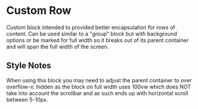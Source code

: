 # Custom Row
Custom block intended to provided better encapsulation for rows of content. Can be used similar to a "group" block but with background options or be marked for full width so it breaks out of its parent container and will span the full width of the screen.


## Style Notes
When using this block you may need to adjust the parent container to over overflow-x: hidden as the block on full width uses 100vw which does NOT take into account the scrollbar and as such ends up with horizontal scroll between 5-10px.